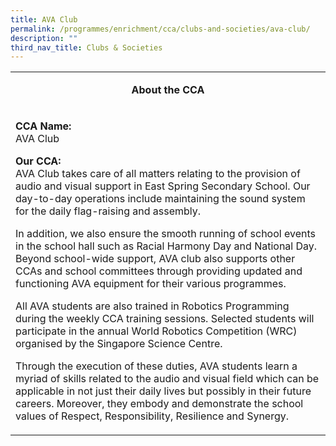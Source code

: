 ```yaml
---
title: AVA Club
permalink: /programmes/enrichment/cca/clubs-and-societies/ava-club/
description: ""
third_nav_title: Clubs & Societies
---
```

<table>
<tbody>
<tr>
<td width="590">
<p style="text-align: center;"><strong>About the CCA</strong></p>
</td>
</tr>
<tr>
<td width="590">
<p><strong>CCA Name:<br></strong>AVA Club</p>
<p><strong>Our CCA:<br></strong>AVA Club takes care of all matters relating to the provision of audio and visual support in East Spring Secondary School. Our day-to-day operations include maintaining the sound system for the daily flag-raising and assembly.</p>
<p>In addition, we also ensure the smooth running of school events in the school hall such as Racial Harmony Day and National Day. Beyond school-wide support, AVA club also supports other CCAs and school committees through providing updated and functioning AVA equipment for their various programmes.</p>
<p>All AVA students are also trained in Robotics Programming during the weekly CCA training sessions. Selected students will participate in the annual World Robotics Competition (WRC) organised by the Singapore Science Centre.</p>
<p>Through the execution of these duties, AVA students learn a myriad of skills related to the audio and visual field which can be applicable in not just their daily lives but possibly in their future careers. Moreover, they embody and demonstrate the school values of Respect, Responsibility, Resilience and Synergy.&nbsp;</p>
</td>
</tr>
</tbody>
</table>